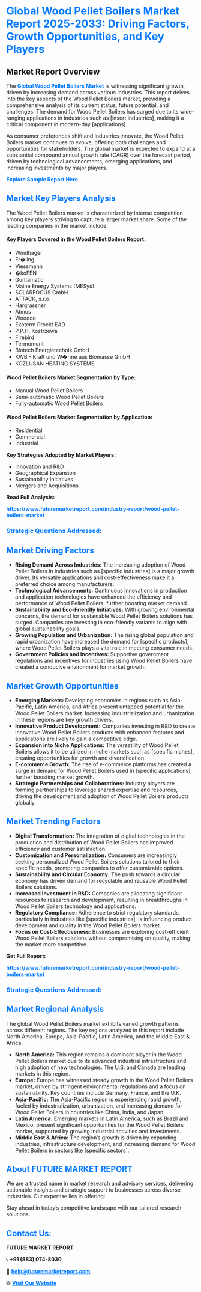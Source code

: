 <h1 style="color: #007BFF;">Global Wood Pellet Boilers Market Report 2025-2033: Driving Factors, Growth Opportunities, and Key Players</h1>

<section id="overview">
<h2>Market Report Overview</h2>
<p>The <a href="https://www.futuremarketreport.com/industry-report/wood-pellet-boilers-market" style="color: #007BFF; text-decoration: none;"><strong>Global Wood Pellet Boilers Market</strong></a> is witnessing significant growth, driven by increasing demand across various industries. This report delves into the key aspects of the Wood Pellet Boilers market, providing a comprehensive analysis of its current status, future potential, and challenges. The demand for Wood Pellet Boilers has surged due to its wide-ranging applications in industries such as [insert industries], making it a critical component in modern-day [applications].</p>
<p>As consumer preferences shift and industries innovate, the Wood Pellet Boilers market continues to evolve, offering both challenges and opportunities for stakeholders. The global market is expected to expand at a substantial compound annual growth rate (CAGR) over the forecast period, driven by technological advancements, emerging applications, and increasing investments by major players.</p>
</section>

<section id="overview">
<p><a href="https://www.futuremarketreport.com/request-sample/reportId=53434" style="color: #007BFF; text-decoration: none;"><strong>Explore Sample Report Here</strong></a></p>
</section>

<section id="key-players">
<h2 style="color: #007BFF;">Market Key Players Analysis</h2>
<p>The Wood Pellet Boilers market is characterized by intense competition among key players striving to capture a larger market share. Some of the leading companies in the market include:</p>
<h4>Key Players Covered in the Wood Pellet Boilers Report:</h4>
<ul><li>Windhager</li><li>Fr�ling</li><li>Viessmann</li><li>�koFEN</li><li>Guntamatic</li><li>Maine Energy Systems (MESys)</li><li>SOLARFOCUS GmbH</li><li>ATTACK, s.r.o.</li><li>Hargrassner</li><li>Atmos</li><li>Woodco</li><li>Ekoterm Proekt EAD</li><li>P.P.H. Kostrzewa</li><li>Firebird</li><li>Termomont</li><li>Biotech Energietechnik GmbH</li><li>KWB - Kraft und W�rme aus Biomasse GmbH</li><li>KOZLUSAN HEATING SYSTEMS</li></ul>
<h4>Wood Pellet Boilers Market Segmentation by Type:</h4>
<ul><li>Manual Wood Pellet Boilers</li><li>Semi-automatic Wood Pellet Boilers</li><li>Fully-automatic Wood Pellet Boilers</li></ul>

<h4>Wood Pellet Boilers Market Segmentation by Application:</h4>
<ul><li>Residential</li><li>Commercial</li><li>Industrial</li></ul>
<p><strong>Key Strategies Adopted by Market Players:</strong></p>
<ul>
<li>Innovation and R&D</li>
<li>Geographical Expansion</li>
<li>Sustainability Initiatives</li>
<li>Mergers and Acquisitions</li>
</ul>
</section>

<section>
<p><strong>Read Full Analysis: </strong></p><a href="https://www.futuremarketreport.com/industry-report/wood-pellet-boilers-market" style="color: #007BFF; text-decoration: none;"><strong>https://www.futuremarketreport.com/industry-report/wood-pellet-boilers-market</strong></a>
<h3 style="color: #007BFF;">Strategic Questions Addressed:</h3>
</section>

<section id="driving-factors">
<h2 style="color: #007BFF;">Market Driving Factors</h2>
<ul>
<li><strong>Rising Demand Across Industries:</strong> The increasing adoption of Wood Pellet Boilers in industries such as [specific industries] is a major growth driver. Its versatile applications and cost-effectiveness make it a preferred choice among manufacturers.</li>
<li><strong>Technological Advancements:</strong> Continuous innovations in production and application technologies have enhanced the efficiency and performance of Wood Pellet Boilers, further boosting market demand.</li>
<li><strong>Sustainability and Eco-Friendly Initiatives:</strong> With growing environmental concerns, the demand for sustainable Wood Pellet Boilers solutions has surged. Companies are investing in eco-friendly variants to align with global sustainability goals.</li>
<li><strong>Growing Population and Urbanization:</strong> The rising global population and rapid urbanization have increased the demand for [specific products], where Wood Pellet Boilers plays a vital role in meeting consumer needs.</li>
<li><strong>Government Policies and Incentives:</strong> Supportive government regulations and incentives for industries using Wood Pellet Boilers have created a conducive environment for market growth.</li>
</ul>
</section>

<section id="growth-opportunities">
<h2 style="color: #007BFF;">Market Growth Opportunities</h2>
<ul>
<li><strong>Emerging Markets:</strong> Developing economies in regions such as Asia-Pacific, Latin America, and Africa present untapped potential for the Wood Pellet Boilers market. Increasing industrialization and urbanization in these regions are key growth drivers.</li>
<li><strong>Innovative Product Development:</strong> Companies investing in R&D to create innovative Wood Pellet Boilers products with enhanced features and applications are likely to gain a competitive edge.</li>
<li><strong>Expansion into Niche Applications:</strong> The versatility of Wood Pellet Boilers allows it to be utilized in niche markets such as [specific niches], creating opportunities for growth and diversification.</li>
<li><strong>E-commerce Growth:</strong> The rise of e-commerce platforms has created a surge in demand for Wood Pellet Boilers used in [specific applications], further boosting market growth.</li>
<li><strong>Strategic Partnerships and Collaborations:</strong> Industry players are forming partnerships to leverage shared expertise and resources, driving the development and adoption of Wood Pellet Boilers products globally.</li>
</ul>
</section>

<section id="trending-factors">
<h2 style="color: #007BFF;">Market Trending Factors</h2>
<ul>
<li><strong>Digital Transformation:</strong> The integration of digital technologies in the production and distribution of Wood Pellet Boilers has improved efficiency and customer satisfaction.</li>
<li><strong>Customization and Personalization:</strong> Consumers are increasingly seeking personalized Wood Pellet Boilers solutions tailored to their specific needs, prompting companies to offer customizable options.</li>
<li><strong>Sustainability and Circular Economy:</strong> The push towards a circular economy has driven demand for recyclable and reusable Wood Pellet Boilers solutions.</li>
<li><strong>Increased Investment in R&D:</strong> Companies are allocating significant resources to research and development, resulting in breakthroughs in Wood Pellet Boilers technology and applications.</li>
<li><strong>Regulatory Compliance:</strong> Adherence to strict regulatory standards, particularly in industries like [specific industries], is influencing product development and quality in the Wood Pellet Boilers market.</li>
<li><strong>Focus on Cost-Effectiveness:</strong> Businesses are exploring cost-efficient Wood Pellet Boilers solutions without compromising on quality, making the market more competitive.</li>
</ul>
</section>

<section>
<p><strong>Get Full Report: </strong></p><a href="https://www.futuremarketreport.com/industry-report/wood-pellet-boilers-market" style="color: #007BFF; text-decoration: none;"><strong>https://www.futuremarketreport.com/industry-report/wood-pellet-boilers-market</strong></a>
<h3 style="color: #007BFF;">Strategic Questions Addressed:</h3>
</section>


<section id="regional-analysis">
<h2 style="color: #007BFF;">Market Regional Analysis</h2>
<p>The global Wood Pellet Boilers market exhibits varied growth patterns across different regions. The key regions analyzed in this report include North America, Europe, Asia-Pacific, Latin America, and the Middle East & Africa:</p>
<ul>
<li><strong>North America:</strong> This region remains a dominant player in the Wood Pellet Boilers market due to its advanced industrial infrastructure and high adoption of new technologies. The U.S. and Canada are leading markets in this region.</li>
<li><strong>Europe:</strong> Europe has witnessed steady growth in the Wood Pellet Boilers market, driven by stringent environmental regulations and a focus on sustainability. Key countries include Germany, France, and the U.K.</li>
<li><strong>Asia-Pacific:</strong> The Asia-Pacific region is experiencing rapid growth, fueled by industrialization, urbanization, and increasing demand for Wood Pellet Boilers in countries like China, India, and Japan.</li>
<li><strong>Latin America:</strong> Emerging markets in Latin America, such as Brazil and Mexico, present significant opportunities for the Wood Pellet Boilers market, supported by growing industrial activities and investments.</li>
<li><strong>Middle East & Africa:</strong> The region’s growth is driven by expanding industries, infrastructure development, and increasing demand for Wood Pellet Boilers in sectors like [specific sectors].</li>
</ul>
</section>

<footer>
<h2 style="color: #007BFF;">About FUTURE MARKET REPORT</h2>
<p>We are a trusted name in market research and advisory services, delivering actionable insights and strategic support to businesses across diverse industries. Our expertise lies in offering:</p>

<p>Stay ahead in today’s competitive landscape with our tailored research solutions.</p>

<h2 style="color: #007BFF;">Contact Us:</h2>
<p><strong>FUTURE MARKET REPORT</strong></p>
<p>📞 <strong>+91 (883) 074-8030</strong></p>
<p>📧 <strong><a href="mailto:help@futuremarketreport.com" style="color: #007BFF;">help@futuremarketreport.com</a></strong></p>
<p>🌐 <strong><a href="https://www.futuremarketreport.com/" style="color: #007BFF;">Visit Our Website</a></strong></p>
</footer>